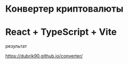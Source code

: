 # Конвертер криптовалюты
# React + TypeScript + Vite
результат

https://dubrik90.github.io/converter/
